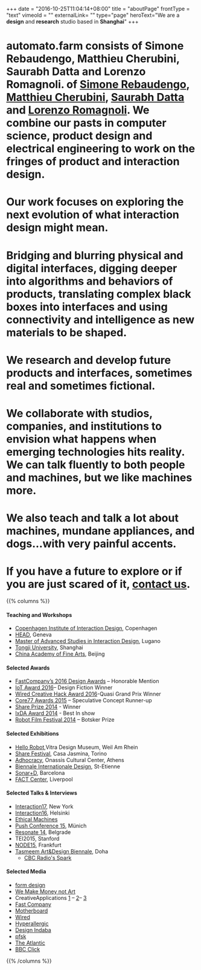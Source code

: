 +++
date = "2016-10-25T11:04:14+08:00"
title = "aboutPage"
frontType = "text"
vimeoId = ""
externalLink= ""
type="page"
heroText="We are a **design** and **research** studio based in **Shanghai**"
+++

# automato.farm consists of Simone Rebaudengo, Matthieu Cherubini, Saurabh Datta and Lorenzo Romagnoli. of [Simone Rebaudengo](http://simonerebaudengo.com), [Matthieu Cherubini](http://mchrbn.net/), [Saurabh Datta](http://www.dattasaurabh.com) and [Lorenzo Romagnoli](http://lorenzoromagnoli.me/). We combine our pasts in computer science, product design and electrical engineering to work on the fringes of product and interaction design.

# Our work focuses on exploring the next evolution of what interaction design might mean.
# Bridging and blurring physical and digital interfaces, digging deeper into algorithms and behaviors of products, translating complex black boxes into interfaces and using connectivity and intelligence as new materials to be shaped.

# We research and develop future products and interfaces, sometimes real and sometimes fictional.
# We collaborate with studios, companies, and institutions to envision what happens when emerging technologies hits reality. We can talk fluently to both people and machines, but we like machines more.
# We also teach and talk a lot about machines, mundane appliances, and dogs…with very painful accents.

# If you have a future to explore or if you are just scared of it, [contact us](mailto:hi@automato.farm).

<!-- {{<image img="WechatScreenshot.jpg">}} -->

{{% columns %}}

#### Teaching and Workshops
- [Copenhagen Institute of Interaction Design](http://ciid.dk/), Copenhagen
- [HEAD](https://www.hesge.ch/head/en), Geneva
- [Master of Advanced Studies in Interaction Design](https://www.maind.supsi.ch/), Lugano
- [Tongji University](http://tjdi.tongji.edu.cn/?lang=en), Shanghai
- [China Academy of Fine Arts](http://www.cafa.edu.cn/), Beijing

#### Selected Awards
- [FastCompany’s 2016 Design Awards](https://www.fastcodesign.com/product/politics-of-power) – Honorable Mention
- [IoT Award 2016](http://www.postscapes.com/2015-16/top-design-fiction-project/)– Design Fiction Winner
- [Wired Creative Hack Award 2016](http://hack.wired.jp/en/winners/)-Quasi Grand Prix Winner
- [Core77 Awards 2015](http://www.core77.com/posts/36960/) – Speculative Concept Runner-up
- [Share Prize 2014](http://www.toshare.it/tshr/share-prize/?lang=en) - Winner
- [IxDA Award 2014](http://awards.ixda.org/entry/2014/addicted-products) - Best In show
- [Robot Film Festival 2014](http://robotfilmfestival.com/2014films/) – Botsker Prize

#### Selected Exhibitions
- [Hello Robot](http://www.design-museum.de/en/exhibitions/detailpages/hello-robot-design-between-human-and-machine.html),Vitra Design Museum, Weil Am Rhein
- [Share Festival](http://www.toshare.it/), Casa Jasmina, Torino
- [Adhocracy](http://adhocracy.athens.sgt.gr/), Onassis Cultural Center, Athens
- [Biennale Internationale Design](http://www.biennale-design.com/saint-etienne/2017/fr/home/), St-Etienne
- [Sonar+D](https://sonarplusd.com/), Barcelona
- [FACT Center](http://www.fact.co.uk/), Liverpool

#### Selected Talks & Interviews
- [Interaction17](http://interaction17.ixda.org/), New York
- [Interaction16](http://interaction16.ixda.org/), Helsinki
- [Ethical Machines](http://ethicalmachines.com/)
- [Push Conference 15](http://push-conference.com/2015/), Münich
- [Resonate 14](http://resonate.io/2014/), Belgrade
- TEI2015, Stanford
- [NODE15](http://node15.vvvv.org/), Frankfurt
- [Tasmeem Art&Design Biennale](http://www.tasmeemdoha.com/), Doha
  - [CBC Radio's Spark](http://www.cbc.ca/radio/spark/spark-248-1.2848222/brad-the-toaster-1.2848225)

#### Selected Media
- [form design](http://form.de/en/magazine/form268/filter)
- [We Make Money not Art](http://we-make-money-not-art.com/house-guests-where-even-plugs-and-bread-crumbs-have-a-mind-of-their-own/)
- CreativeApplications [1](http://www.creativeapplications.net/objects/politics-of-power-products-with-embedded-ideologies/) – [2](http://www.creativeapplications.net/objects/ethical-things-the-mundane-the-insignificant-and-the-smart-things)– [3](http://www.creativeapplications.net/processing/conditional_lover-a-physical-bot-that-automates-your-tinder/)
- [Fast Company](http://www.fastcodesign.com/3056806/innovation-by-design/the-ideologies-hidden-in-your-gadgets-visualized-with-power-strips)
- [Motherboard](http://motherboard.vice.com/read/a-fat-man-and-a-skinny-man-are-in-a-room-who-does-the-robot-choose)
- [Wired](http://www.wired.com/2015/08/robot-better-tinder/)
- [Hyperallergic](http://hyperallergic.com/182595/the-dystopian-possibilities-of-a-drawing-machine/)
- [Design Indaba](http://www.designindaba.com/articles/creative-work/ethical-things-look-morality-smart-devices)
- [pfsk](http://www.psfk.com/2015/03/ethical-things-ethical-fan-moral-decisions-technology-ai.html)
- [The Atlantic](http://www.theatlantic.com/technology/archive/2013/09/if-this-toaster-could-talk/279276/)
- [BBC Click](http://news.bbc.co.uk/2/hi/programmes/click_online/9714635.stm)

{{% /columns %}}
